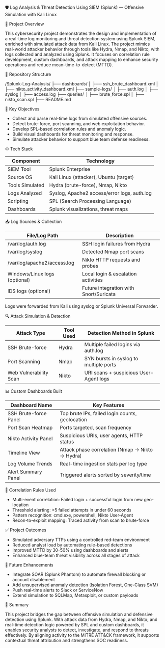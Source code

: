 🛡️ Log Analysis & Threat Detection Using SIEM (Splunk) — Offensive Simulation with Kali Linux

📘 Project Overview

This cybersecurity project demonstrates the design and implementation of a real-time log monitoring and threat detection system using Splunk SIEM, enriched with simulated attack data from Kali Linux. The project mimics real-world attacker behavior through tools like Hydra, Nmap, and Nikto, with logs collected and analyzed using Splunk. It focuses on correlation rule development, custom dashboards, and attack mapping to enhance security operations and reduce mean-time-to-detect (MTTD).


📁 Repository Structure 

/Splunk-Log-Analysis/
├── dashboards/
│   ├── ssh_brute_dashboard.xml
│   ├── nikto_activity_dashboard.xml
├── sample-logs/
│   ├── auth.log
│   ├── syslog
│   ├── access.log
├── queries/
│   ├── brute_force.spl
│   ├── nikto_scan.spl
├── README.md

🎯 Key Objectives

* Collect and parse real-time logs from simulated offensive sources.
* Detect brute-force, port scanning, and web exploitation behavior.
* Develop SPL-based correlation rules and anomaly logic.
* Build visual dashboards for threat monitoring and response.
* Simulate attacker behavior to support blue team defense readiness.

⚙️ Tech Stack

| Component       | Technology                                  |
| --------------- | ------------------------------------------- |
| SIEM Tool       | Splunk Enterprise                           |
| Source OS       | Kali Linux (attacker), Ubuntu (target)      |
| Tools Simulated | Hydra (brute-force), Nmap, Nikto            |
| Logs Analyzed   | Syslog, Apache2 access/error logs, auth.log |
| Scripting       | SPL (Search Processing Language)            |
| Dashboards      | Splunk visualizations, threat maps          |

📥 Log Sources & Collection

| File/Log Path                 | Description                            |
| ----------------------------- | -------------------------------------- |
| /var/log/auth.log             | SSH login failures from Hydra          |
| /var/log/syslog               | Detected Nmap port scans               |
| /var/log/apache2/access.log   | Nikto HTTP requests and probes         |
| Windows/Linux logs (optional) | Local login & escalation activities    |
| IDS logs (optional)           | Future integration with Snort/Suricata |

Logs were forwarded from Kali using syslog or Splunk Universal Forwarder.

🔍 Attack Simulation & Detection

| Attack Type            | Tool Used | Detection Method in Splunk             |
| ---------------------- | --------- | -------------------------------------- |
| SSH Brute-force        | Hydra     | Multiple failed logins via auth.log    |
| Port Scanning          | Nmap      | SYN bursts in syslog to multiple ports |
| Web Vulnerability Scan | Nikto     | URI scans + suspicious User-Agent logs |



📊 Custom Dashboards Built

| Dashboard Name        | Key Features                                    |
| --------------------- | ----------------------------------------------- |
| SSH Brute-force Panel | Top brute IPs, failed login counts, geolocation |
| Port Scan Heatmap     | Ports targeted, scan frequency                  |
| Nikto Activity Panel  | Suspicious URIs, user agents, HTTP status       |
| Timeline View         | Attack phase correlation (Nmap → Nikto → Hydra) |
| Log Volume Trends     | Real-time ingestion stats per log type          |
| Alert Summary Panel   | Triggered alerts sorted by severity/time        |

🚨 Correlation Rules Used

* Multi-event correlation: Failed login + successful login from new geo-location
* Threshold alerting: >5 failed attempts in under 60 seconds
* Pattern recognition: cmd.exe, powershell, Nikto User-Agent
* Recon-to-exploit mapping: Traced activity from scan to brute-force

✅ Project Outcomes

* Simulated adversary TTPs using a controlled red-team environment
* Reduced analyst load by automating rule-based detections
* Improved MTTD by 30–50% using dashboards and alerts
* Enhanced blue-team threat visibility across all stages of attack

🔮 Future Enhancements

* Integrate SOAR (Splunk Phantom) to automate firewall blocking or account disablement
* Add unsupervised anomaly detection (Isolation Forest, One-Class SVM)
* Push real-time alerts to Slack or ServiceNow
* Extend simulation to SQLMap, Metasploit, or custom payloads

📝 Summary

This project bridges the gap between offensive simulation and defensive detection using Splunk. With attack data from Hydra, Nmap, and Nikto, and real-time detection logic powered by SPL and custom dashboards, it enables security analysts to detect, investigate, and respond to threats effectively. By aligning activity to the MITRE ATT&CK framework, it supports contextual threat attribution and strengthens SOC readiness.

